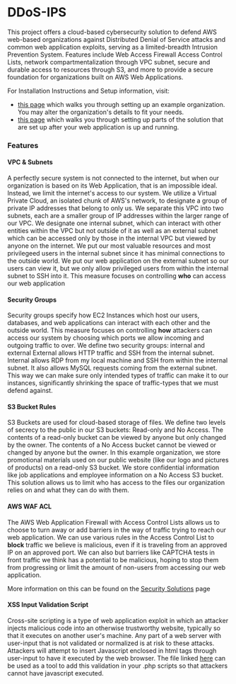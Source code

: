 # DDoS-IPS
This project offers a cloud-based cybersecurity solution to defend AWS web-based organizations against Distributed Denial of Service attacks and common web application exploits, serving as a limited-breadth Intrusion Prevention System. Features include Web Access Firewall Access Control Lists, network compartmentalization through VPC subnet, secure and durable access to resources through S3, and more to provide a secure foundation for organizations built on AWS Web Applications.

For Installation Instructions and Setup information, visit:
* [this page](https://github.com/shselbst/DDoS-IPS/wiki/Organization-Deployment) which walks you through setting up an example organization. You may alter the organization's details to fit your needs.
* [this page](https://github.com/shselbst/DDoS-IPS/wiki/Security-Solution) which walks you through setting up parts of the solution that are set up after your web application is up and running.


### Features
#### VPC & Subnets
A perfectly secure system is not connected to the internet, but when our organization is based on its Web Application, that is an impossible ideal. Instead, we limit the internet's access to our system. 
We utilize a Virtual Private Cloud, an isolated chunk of AWS's network, to designate a group of private IP addresses that belong to only us. 
We separate this VPC into two subnets, each are a smaller group of IP addresses within the larger range of our VPC. We designate one internal subnet, which can interact with other entities within the VPC but not outside of it as well as an external subnet which can be accessed only by those in the internal VPC but viewed by anyone on the internet.
We put our most valuable resources and most privilegeed users in the internal subnet since it has minimal connections to the outside world.
We put our web application on the external subnet so our users can view it, but we only allow privileged users from within the internal subnet to SSH into it. 
This measure focuses on controlling **who** can access our web application

#### Security Groups
Security groups specify how EC2 Instances which host our users, databases, and web applications can interact with each other and the outside world. 
This measure focuses on controlling **how** attackers can access our system by choosing which ports we allow incoming and outgoing traffic to over.
We define two security groups: internal and external
External allows HTTP traffic and SSH from the internal subnet.
Internal allows RDP from my local machine and SSH from within the internal subnet. It also allows MySQL requests coming from the external subnet.
This way we can make sure only intended types of traffic can make it to our instances, significantly shrinking the space of traffic-types that we must defend against.

#### S3 Bucket Rules
S3 Buckets are used for cloud-based storage of files. 
We define two levels of secrecy to the public in our S3 buckets: Read-only and No Access. The contents of a read-only bucket can be viewed by anyone but only changed by the owner. The contents of a No Access bucket cannot be viewed or changed by anyone but the owner.
In this example organization, we store promotional materials used on our public website (like our logo and pictures of products) on a read-only S3 bucket. We store confidential information like job applications and employee information on a No Access S3 bucket.
This solution allows us to limit who has access to the files our organization relies on and what they can do with them.

#### AWS WAF ACL
The AWS Web Application Firewall with Access Control Lists allows us to choose to turn away or add barriers in the way of traffic trying to reach our web application.
We can use various rules in the Access Control List to **block** traffic we believe is malicious, even if it is traveling from an approved IP on an approved port. 
We can also but barriers like CAPTCHA tests in front traffic we think has a potential to be malicious, hoping to stop them from progressing or limit the amount of non-users from accessing our web application.

More information on this can be found on the [Security Solutions](https://github.com/shselbst/DDoS-IPS/wiki/Security-Solution) page
#### XSS Input Validation Script
Cross-site scripting is a type of web application exploit in which an attacker injects malicious code into an otherwise trustworthy website, typically so that it executes on another user's machine. 
Any part of a web server with user-input that is not validated or normalized is at risk to these attacks. 
Attackers will attempt to insert Javascript enclosed in html tags through user-input to have it executed by the web browser. 
The file linked [here](https://github.com/shselbst/DDoS-IPS/blob/main/xss_sol.sh) can be used as a tool to add this validation in your .php scripts so that attackers cannot have javascript executed. 


